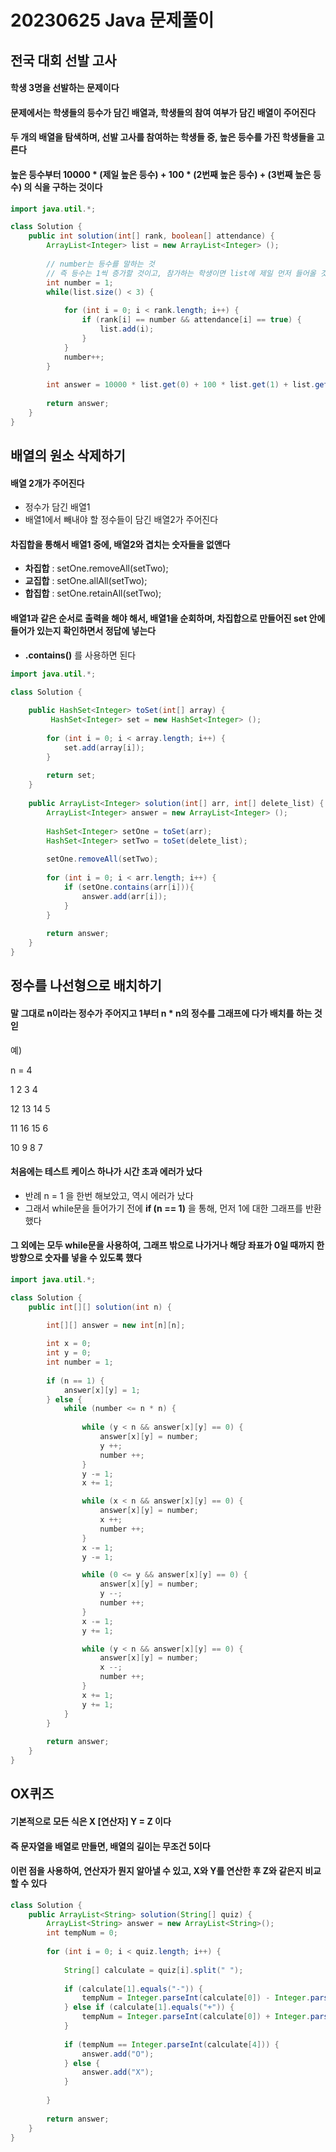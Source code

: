 # 20230625 Java 문제풀이 





## 전국 대회 선발 고사

#### 학생 3명을 선발하는 문제이다

#### 문제에서는 학생들의 등수가 담긴 배열과, 학생들의 참여 여부가 담긴 배열이 주어진다

#### 두 개의 배열을 탐색하며, 선발 고사를 참여하는 학생들 중, 높은 등수를 가진 학생들을 고른다

#### 높은 등수부터 10000 * (제일 높은 등수) + 100 * (2번째 높은 등수) + (3번째 높은 등수) 의 식을 구하는 것이다



```java
import java.util.*;

class Solution {
    public int solution(int[] rank, boolean[] attendance) {
        ArrayList<Integer> list = new ArrayList<Integer> ();
        
        // number는 등수를 말하는 것
        // 즉 등수는 1씩 증가할 것이고, 참가하는 학생이면 list에 제일 먼저 들어올 것
        int number = 1;
        while(list.size() < 3) {
            
            for (int i = 0; i < rank.length; i++) {
                if (rank[i] == number && attendance[i] == true) {
                    list.add(i);
                }
            }
            number++;
        }
        
        int answer = 10000 * list.get(0) + 100 * list.get(1) + list.get(2);
        
        return answer;
    }
}
```





## 배열의 원소 삭제하기

#### 배열 2개가 주어진다

- 정수가 담긴 배열1
- 배열1에서 빼내야 할 정수들이 담긴 배열2가 주어진다



#### 차집합을 통해서 배열1 중에, 배열2와 겹치는 숫자들을 없앤다

- **차집합** : setOne.removeAll(setTwo);
- **교집합** : setOne.allAll(setTwo);
- **합집합** : setOne.retainAll(setTwo);



#### 배열1과 같은 순서로 출력을 해야 해서, 배열1을 순회하며, 차집합으로 만들어진 set 안에 들어가 있는지 확인하면서 정답에 넣는다

- **.contains()** 를 사용하면 된다



```java
import java.util.*;

class Solution {
    
    public HashSet<Integer> toSet(int[] array) {
         HashSet<Integer> set = new HashSet<Integer> ();
        
        for (int i = 0; i < array.length; i++) {
            set.add(array[i]);
        }
        
        return set;
    }
    
    public ArrayList<Integer> solution(int[] arr, int[] delete_list) {
        ArrayList<Integer> answer = new ArrayList<Integer> ();
        
        HashSet<Integer> setOne = toSet(arr);
        HashSet<Integer> setTwo = toSet(delete_list);
        
        setOne.removeAll(setTwo);
        
        for (int i = 0; i < arr.length; i++) {
            if (setOne.contains(arr[i])){
                answer.add(arr[i]);
            }
        }
        
        return answer;
    }
}
```





## 정수를 나선형으로 배치하기

#### 말 그대로 n이라는 정수가 주어지고 1부터 n * n의 정수를 그래프에 다가 배치를 하는 것읻

예)

n = 4

1		2		3	4

12	13	14	  5

11	16	15	  6

10	  9	  8	  7



#### 처음에는 테스트 케이스 하나가 시간 초과 에러가 났다

- 반례 n = 1 을 한번 해보았고, 역시 에러가 났다
- 그래서 while문을 들어가기 전에 **if (n == 1)** 을 통해, 먼저 1에 대한 그래프를 반환했다



#### 그 외에는 모두 while문을 사용하여, 그래프 밖으로 나가거나 해당 좌표가 0일 때까지 한 방향으로 숫자를 넣을 수 있도록 했다



```java
import java.util.*;

class Solution {
    public int[][] solution(int n) {
        
        int[][] answer = new int[n][n];

        int x = 0;
        int y = 0;
        int number = 1;
        
        if (n == 1) {
            answer[x][y] = 1;
        } else {
            while (number <= n * n) {
            
                while (y < n && answer[x][y] == 0) {
                    answer[x][y] = number;
                    y ++;
                    number ++;
                }
                y -= 1;
                x += 1;

                while (x < n && answer[x][y] == 0) {
                    answer[x][y] = number;
                    x ++;
                    number ++;
                }
                x -= 1;
                y -= 1;

                while (0 <= y && answer[x][y] == 0) {
                    answer[x][y] = number;
                    y --;
                    number ++;
                }
                x -= 1;
                y += 1;

                while (y < n && answer[x][y] == 0) {
                    answer[x][y] = number;
                    x --;
                    number ++;
                }
                x += 1;
                y += 1;
            }
        }
        
        return answer;
    }
}
```





## OX퀴즈

#### 기본적으로 모든 식은 X [연산자] Y = Z 이다

#### 즉 문자열을 배열로 만들면, 배열의 길이는 무조건 5이다

#### 이런 점을 사용하여, 연산자가 뭔지 알아낼 수 있고, X와 Y를 연산한 후 Z와 같은지 비교할 수 있다



```java
class Solution {
    public ArrayList<String> solution(String[] quiz) {
        ArrayList<String> answer = new ArrayList<String>();
        int tempNum = 0;
        
        for (int i = 0; i < quiz.length; i++) {
            
            String[] calculate = quiz[i].split(" ");
            
            if (calculate[1].equals("-")) {
                tempNum = Integer.parseInt(calculate[0]) - Integer.parseInt(calculate[2]);
            } else if (calculate[1].equals("+")) {
                tempNum = Integer.parseInt(calculate[0]) + Integer.parseInt(calculate[2]);
            }
            
            if (tempNum == Integer.parseInt(calculate[4])) {
                answer.add("O");
            } else {
                answer.add("X");
            }
            
        }
        
        return answer;
    }
}
```

